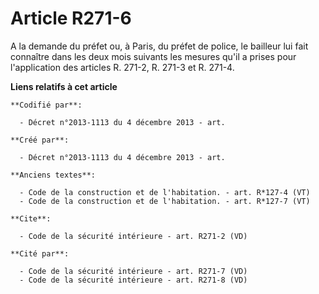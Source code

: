 # Article R271-6

A la demande du préfet ou, à Paris, du préfet de police, le bailleur lui fait connaître dans les deux mois suivants les
mesures qu'il a prises pour l'application des articles R. 271-2, R. 271-3 et R. 271-4.

**Liens relatifs à cet article**

	**Codifié par**:

	  - Décret n°2013-1113 du 4 décembre 2013 - art.

	**Créé par**:

	  - Décret n°2013-1113 du 4 décembre 2013 - art.

	**Anciens textes**:

	  - Code de la construction et de l'habitation. - art. R*127-4 (VT)
	  - Code de la construction et de l'habitation. - art. R*127-7 (VT)

	**Cite**:

	  - Code de la sécurité intérieure - art. R271-2 (VD)

	**Cité par**:

	  - Code de la sécurité intérieure - art. R271-7 (VD)
	  - Code de la sécurité intérieure - art. R271-8 (VD)
